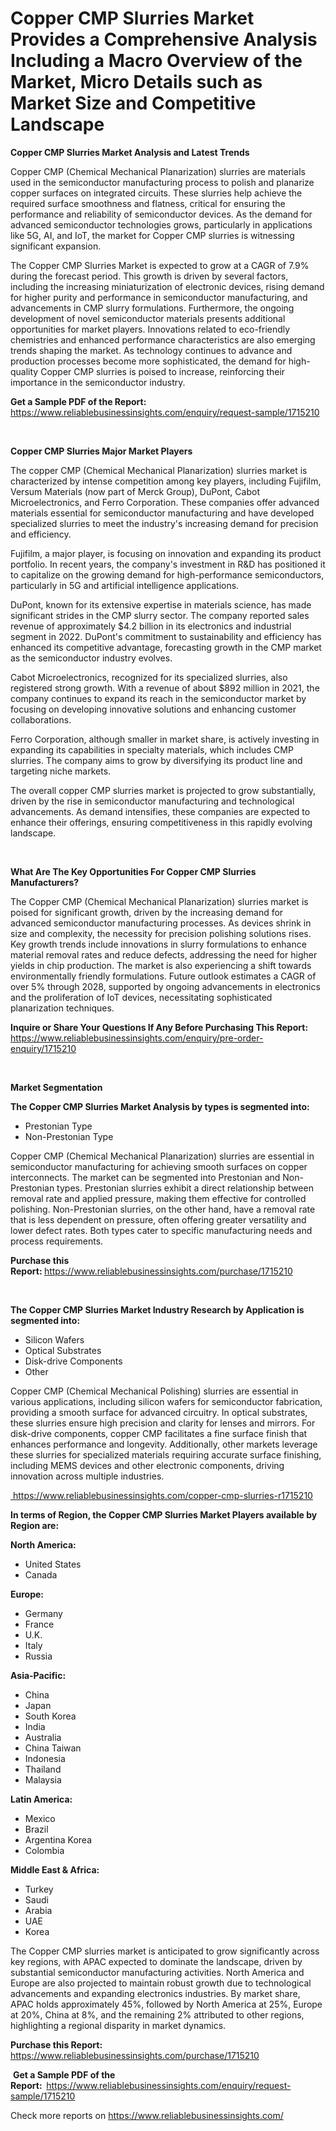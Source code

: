 <p><h1>Copper CMP Slurries Market Provides a Comprehensive Analysis Including a Macro Overview of the Market, Micro Details such as Market Size and Competitive Landscape</h1></p><p><strong>Copper CMP Slurries Market Analysis and Latest Trends</strong></p>
<p><p>Copper CMP (Chemical Mechanical Planarization) slurries are materials used in the semiconductor manufacturing process to polish and planarize copper surfaces on integrated circuits. These slurries help achieve the required surface smoothness and flatness, critical for ensuring the performance and reliability of semiconductor devices. As the demand for advanced semiconductor technologies grows, particularly in applications like 5G, AI, and IoT, the market for Copper CMP slurries is witnessing significant expansion.</p><p>The Copper CMP Slurries Market is expected to grow at a CAGR of 7.9% during the forecast period. This growth is driven by several factors, including the increasing miniaturization of electronic devices, rising demand for higher purity and performance in semiconductor manufacturing, and advancements in CMP slurry formulations. Furthermore, the ongoing development of novel semiconductor materials presents additional opportunities for market players. Innovations related to eco-friendly chemistries and enhanced performance characteristics are also emerging trends shaping the market. As technology continues to advance and production processes become more sophisticated, the demand for high-quality Copper CMP slurries is poised to increase, reinforcing their importance in the semiconductor industry.</p></p>
<p><strong>Get a Sample PDF of the Report:&nbsp;</strong> <a href="https://www.reliablebusinessinsights.com/enquiry/request-sample/1715210?utm_campaign=96&utm_medium=2&utm_source=Github&utm_content=ia&utm_term=11012025&utm_id=copper-cmp-slurries">https://www.reliablebusinessinsights.com/enquiry/request-sample/1715210</a></p>
<p>&nbsp;</p>
<p><strong>Copper CMP Slurries Major Market Players</strong></p>
<p><p>The copper CMP (Chemical Mechanical Planarization) slurries market is characterized by intense competition among key players, including Fujifilm, Versum Materials (now part of Merck Group), DuPont, Cabot Microelectronics, and Ferro Corporation. These companies offer advanced materials essential for semiconductor manufacturing and have developed specialized slurries to meet the industry's increasing demand for precision and efficiency.</p><p>Fujifilm, a major player, is focusing on innovation and expanding its product portfolio. In recent years, the company's investment in R&D has positioned it to capitalize on the growing demand for high-performance semiconductors, particularly in 5G and artificial intelligence applications.</p><p>DuPont, known for its extensive expertise in materials science, has made significant strides in the CMP slurry sector. The company reported sales revenue of approximately $4.2 billion in its electronics and industrial segment in 2022. DuPont's commitment to sustainability and efficiency has enhanced its competitive advantage, forecasting growth in the CMP market as the semiconductor industry evolves.</p><p>Cabot Microelectronics, recognized for its specialized slurries, also registered strong growth. With a revenue of about $892 million in 2021, the company continues to expand its reach in the semiconductor market by focusing on developing innovative solutions and enhancing customer collaborations.</p><p>Ferro Corporation, although smaller in market share, is actively investing in expanding its capabilities in specialty materials, which includes CMP slurries. The company aims to grow by diversifying its product line and targeting niche markets.</p><p>The overall copper CMP slurries market is projected to grow substantially, driven by the rise in semiconductor manufacturing and technological advancements. As demand intensifies, these companies are expected to enhance their offerings, ensuring competitiveness in this rapidly evolving landscape.</p></p>
<p>&nbsp;</p>
<p><strong>What Are The Key Opportunities For Copper CMP Slurries Manufacturers?</strong></p>
<p><p>The Copper CMP (Chemical Mechanical Planarization) slurries market is poised for significant growth, driven by the increasing demand for advanced semiconductor manufacturing processes. As devices shrink in size and complexity, the necessity for precision polishing solutions rises. Key growth trends include innovations in slurry formulations to enhance material removal rates and reduce defects, addressing the need for higher yields in chip production. The market is also experiencing a shift towards environmentally friendly formulations. Future outlook estimates a CAGR of over 5% through 2028, supported by ongoing advancements in electronics and the proliferation of IoT devices, necessitating sophisticated planarization techniques.</p></p>
<p><strong>Inquire or Share Your Questions If Any Before Purchasing This Report:</strong> <a href="https://www.reliablebusinessinsights.com/enquiry/pre-order-enquiry/1715210?utm_campaign=96&utm_medium=2&utm_source=Github&utm_content=ia&utm_term=11012025&utm_id=copper-cmp-slurries">https://www.reliablebusinessinsights.com/enquiry/pre-order-enquiry/1715210</a></p>
<p>&nbsp;</p>
<p><strong>Market Segmentation</strong></p>
<p><strong>The Copper CMP Slurries Market Analysis by types is segmented into:</strong></p>
<p><ul><li>Prestonian Type</li><li>Non-Prestonian Type</li></ul></p>
<p><p>Copper CMP (Chemical Mechanical Planarization) slurries are essential in semiconductor manufacturing for achieving smooth surfaces on copper interconnects. The market can be segmented into Prestonian and Non-Prestonian types. Prestonian slurries exhibit a direct relationship between removal rate and applied pressure, making them effective for controlled polishing. Non-Prestonian slurries, on the other hand, have a removal rate that is less dependent on pressure, often offering greater versatility and lower defect rates. Both types cater to specific manufacturing needs and process requirements.</p></p>
<p><strong>Purchase this Report:&nbsp;</strong><a href="https://www.reliablebusinessinsights.com/purchase/1715210?utm_campaign=96&utm_medium=2&utm_source=Github&utm_content=ia&utm_term=11012025&utm_id=copper-cmp-slurries">https://www.reliablebusinessinsights.com/purchase/1715210</a></p>
<p>&nbsp;</p>
<p><strong>The Copper CMP Slurries Market Industry Research by Application is segmented into:</strong></p>
<p><ul><li>Silicon Wafers</li><li>Optical Substrates</li><li>Disk-drive Components</li><li>Other</li></ul></p>
<p><p>Copper CMP (Chemical Mechanical Polishing) slurries are essential in various applications, including silicon wafers for semiconductor fabrication, providing a smooth surface for advanced circuitry. In optical substrates, these slurries ensure high precision and clarity for lenses and mirrors. For disk-drive components, copper CMP facilitates a fine surface finish that enhances performance and longevity. Additionally, other markets leverage these slurries for specialized materials requiring accurate surface finishing, including MEMS devices and other electronic components, driving innovation across multiple industries.</p></p>
<p><a href="https://www.reliablebusinessinsights.com/copper-cmp-slurries-r1715210?utm_campaign=96&utm_medium=2&utm_source=Github&utm_content=ia&utm_term=11012025&utm_id=copper-cmp-slurries">&nbsp;https://www.reliablebusinessinsights.com/copper-cmp-slurries-r1715210</a></p>
<p><strong>In terms of Region, the Copper CMP Slurries Market Players available by Region are:</strong></p>
<p>
    <p> <strong> North America: </strong>
        <ul>
            <li>United States</li>
            <li>Canada</li>
        </ul>
        </p> 
    <p> <strong> Europe: </strong>
        <ul>
            <li>Germany</li>
            <li>France</li>
            <li>U.K.</li>
            <li>Italy</li>
            <li>Russia</li>
        </ul>
        </p> 
    <p> <strong> Asia-Pacific: </strong>
        <ul>
            <li>China</li>
            <li>Japan</li>
            <li>South Korea</li>
            <li>India</li>
            <li>Australia</li>
            <li>China Taiwan</li>
            <li>Indonesia</li>
            <li>Thailand</li>
            <li>Malaysia</li>
        </ul>
        </p> 
    <p> <strong> Latin America: </strong>
        <ul>
            <li>Mexico</li>
            <li>Brazil</li>
            <li>Argentina Korea</li>
            <li>Colombia</li>
        </ul>
        </p> 
    <p> <strong> Middle East & Africa: </strong>
        <ul>
            <li>Turkey</li>
            <li>Saudi</li>
            <li>Arabia</li>
            <li>UAE</li>
            <li>Korea</li>
        </ul>
    </p>
    </p>
<p><p>The Copper CMP slurries market is anticipated to grow significantly across key regions, with APAC expected to dominate the landscape, driven by substantial semiconductor manufacturing activities. North America and Europe are also projected to maintain robust growth due to technological advancements and expanding electronics industries. By market share, APAC holds approximately 45%, followed by North America at 25%, Europe at 20%, China at 8%, and the remaining 2% attributed to other regions, highlighting a regional disparity in market dynamics.</p></p>
<p><strong>Purchase this Report: </strong><a href="https://www.reliablebusinessinsights.com/purchase/1715210?utm_campaign=96&utm_medium=2&utm_source=Github&utm_content=ia&utm_term=11012025&utm_id=copper-cmp-slurries">https://www.reliablebusinessinsights.com/purchase/1715210</a></p>
<p>&nbsp;<strong>Get a Sample PDF of the Report:&nbsp;&nbsp;</strong><a href="https://www.reliablebusinessinsights.com/enquiry/request-sample/1715210?utm_campaign=96&utm_medium=2&utm_source=Github&utm_content=ia&utm_term=11012025&utm_id=copper-cmp-slurries">https://www.reliablebusinessinsights.com/enquiry/request-sample/1715210</a></p>
<p><strong></strong></p>
<p>Check more reports on <a href="https://www.reliablebusinessinsights.com/?utm_campaign=96&utm_medium=2&utm_source=Github&utm_content=ia&utm_term=11012025&utm_id=copper-cmp-slurries">https://www.reliablebusinessinsights.com/</a></p>